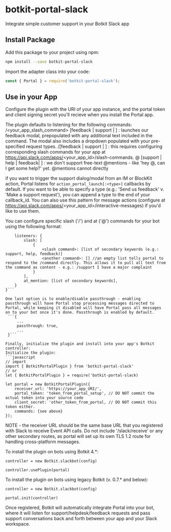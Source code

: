 # botkit-portal-slack

Integrate simple customer support in your Botkit Slack app 

## Install Package

Add this package to your project using npm:

```bash
npm install --save botkit-portal-slack
```

Import the adapter class into your code:

```javascript
const { Portal } = require('botkit-portal-slack');
```

## Use in your App

Configure the plugin with the URI of your app instance, and the portal token and client signing secret you'll recieve when you install the Portal app.

The plugin defaults to listening for the following commands:
 /<your_app_slash_command> [feedback | support | <other specified type>] <any additional text here> : launches our feedback modal, prepopulated with any additional text included in the command. The modal also includes a dropdown populated with your pre-specified request types.
 /[feedback | support | <other specified type>] <any additional text>: this requires configuring corresponding slash commands for your app at https://api.slack.com/apps/<your_app_id>/slash-commands. 
 @<app name> [support | help | feedback| <other specified type>] <any additional text here>: we don't support free-text @mentions - like 'hey @<app>, can I get some help?' yet. @mentions cannot directly 

if you want to trigger the support dialog/modal from an IM or BlockKit action, Portal listens for ```action_portal_launch[:<type>]``` callbacks by default. If you want to be able to specify a type (e.g.: 'Send us feedback' v. 'Make a support request'), you can append a type to the end of your callback_id. You can also use this pattern for message actions (configure at https://api.slack.com/apps/<your_app_id>/interactive-messages) if you'd like to use them.

You can configure specific slash ('/') and at ('@') commands for your bot using the following format: 
```{
    listeners: {
        slash: [
            {
                <slash command>: [list of secondary keywords (e.g.: support, help, feedback)]
                <another command>: [] //an empty list tells portal to respond to the /command directly. This allows it to pull all text from the command as content - e.g.: /support I have a major complaint
            }
        ],
        at_mention: [list of secondary keywords],
    }
}```

One last option is to enable/disable passthrough - enabling passthrough will have Portal stop processing messages directed to Portal, while keeping it disabled will have Portal pass all messages on to your bot once it's done. Passthrough is enabled by default.
 ```{
     ...
     passthrough: true,
     ...
 }```

Finally, initialize the plugin and install into your app's Botkit controller:  
Initialize the plugin: 
```javascript
// import
import { BotkitPortalPlugin } from 'botkit-portal-slack'
// or
let { BotkitPortalPlugin } = require('botkit-portal-slack)

let portal = new BotkitPortalPlugin({
    receiver_url: 'https://your_app_URI/', 
    portal_token: 'token_from_portal_setup', // DO NOT commit the actual token into your source code
    client_secret: 'other_token_from_portal, // DO NOT commit this token either.
    commands: {see above}
});
```
NOTE - the receiver URL should be the same base URL that you registered with Slack to receive Event API calls. Do not include '/slack/receive' or any other secondary routes, as portal will set up its own TLS 1.2 route for handling cross-platform messages.

To install the plugin on bots using Botkit 4.*:

```
controller = new Botkit.slackbot(config)

controller.usePlugin(portal)

```

To install the plugin on bots using legacy Botkit (v. 0.7.* and below):

```
controller = new Botkit.slackbot(config)

portal.init(controller)
```

Once registered, Botkit will automatically integrate Portal into your bot, where it will listen for support/helpdesk/feedback requests and pass support conversations back and forth between your app and your Slack workspace. 

